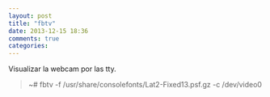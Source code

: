 ```yaml
---
layout: post
title: "fbtv"
date: 2013-12-15 18:36
comments: true
categories: 
---
```

Visualizar la webcam por las tty.

>~# fbtv -f /usr/share/consolefonts/Lat2-Fixed13.psf.gz -c /dev/video0

